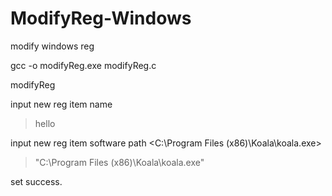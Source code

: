 # ModifyReg-Windows

modify windows reg

gcc -o modifyReg.exe modifyReg.c

modifyReg

input new reg item name

>hello

input new reg item software path <C:\\Program Files (x86)\\Koala\\koala.exe>

>"C:\Program Files (x86)\Koala\koala.exe"

set success.
